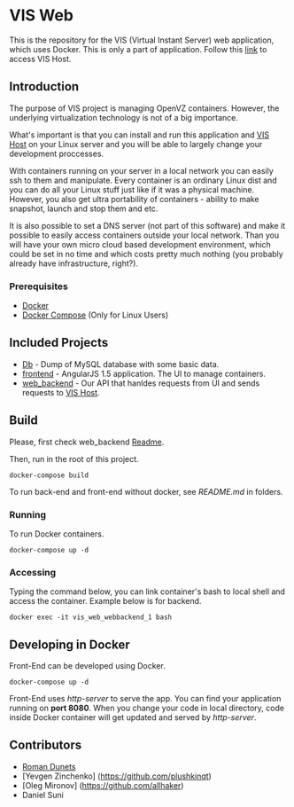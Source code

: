 # VIS Web

This is the repository for the VIS (Virtual Instant Server) web application, which uses Docker. This is only a part of application. Follow this [link](https://github.com/Eficode/virtualinstantserver-host) to access VIS Host.

## Introduction
The purpose of VIS project is managing OpenVZ containers. However, the underlying virtualization technology is not of a big importance.

What's important is that you can install and run this application and [VIS Host](https://github.com/Eficode/virtualinstantserver-host) on your Linux server and you will be able to largely change your development proccesses.

With containers running on your server in a local network you can easily ssh to them and manipulate. Every container is an ordinary Linux dist and you can do all your Linux stuff just like if it was a physical machine. However, you also get ultra portability of containers - ability to make snapshot, launch and stop them and etc.

It is also possible to set a DNS server (not part of this software) and make it possible to easily access containers outside your local network. Than you will have your own micro cloud based development environment, which could be set in no time and which costs pretty much nothing (you probably already have infrastructure, right?).

### Prerequisites

* [Docker](https://docs.docker.com/engine/installation/)
* [Docker Compose](https://docs.docker.com/compose/) (Only for Linux Users)

## Included Projects
-   [Db](../../tree/master/db) - Dump of MySQL database with some basic data.
-   [frontend](../../tree/master/frontend) - AngularJS 1.5 application. The UI to manage containers.
-   [web_backend](../../tree/master/web_backend) - Our API that hanldes requests from UI and sends requests to [VIS Host](https://github.com/Eficode/virtualinstantserver-host).

## Build

Please, first check web_backend [Readme](../../tree/master/web_backend/README.md).

Then, run in the root of this project.
    
    docker-compose build

To run back-end and front-end without docker, see *README.md* in folders.

### Running

To run Docker containers.

    docker-compose up -d

### Accessing
Typing the command below, you can link container's bash to local shell and access the container. Example below is for backend.

    docker exec -it vis_web_webbackend_1 bash


## Developing in Docker
Front-End can be developed using Docker. 

    docker-compose up -d

Front-End uses *http-server* to serve the app. You can find your application running on **port 8080**. 
When you change your code in local directory, code inside Docker container will get updated and served by *http-server*.

## Contributors

-   [Roman Dunets](https://github.com/romandunets)
-   [Yevgen Zinchenko] (https://github.com/plushkinqt)
-   [Oleg Mironov] (https://github.com/allhaker)
-   Daniel Suni
